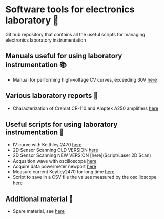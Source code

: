 # Software tools for electronics laboratory :battery: 
Git hub repository that contains all the useful scripts for managing electronics laboratory instrumentation

## Manuals useful for using laboratory instrumentation :books: 
+ Manual for performing high-voltage CV curves, exceeding 30V [here](https://www.overleaf.com/read/tzxsyqhqzsdt#36eadd)

## Various laboratory reports :microscope:
+ Characterization of Cremat CR-110 and Amptek A250 amplifiers [here](https://it.overleaf.com/read/sgmrpndgchjv#cd1dd6)

## Useful scripts for using laboratory instrumentation :wrench:
+  IV curve with Keithley 2470 [here](Script/Keithley2470_IV_curve)
+  2D Sensor Scanning OLD VERSION [here](Script/Scansione_laser)
+  2D Sensor Scanning NEW VERSION [here](Script/Laser 2D Scan)
+  Acqusition wave with oscilloscope [here](Script/Acqusition_wave_oscilloscope )
+  Acquire data powermeter newport [here]( Script/Power_meter_Newport )
+  Measure current Keytley2470 for long time [here]( Script/Measure_Keytley2470_for_long_time )
+  Script to save in a CSV file the values measured by the oscilloscope [here]( Script/Query_for_tek_oscilloscope )

## Additional material :triangular_ruler:
+  Spare material, see [here](Additional_material/README.md)

	

